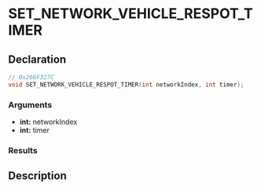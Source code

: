 # SET_NETWORK_VEHICLE_RESPOT_TIMER

## Declaration
```cpp
// 0x266F327C
void SET_NETWORK_VEHICLE_RESPOT_TIMER(int networkIndex, int timer);
```

### Arguments
- **int:** networkIndex
- **int:** timer

### Results

## Description
